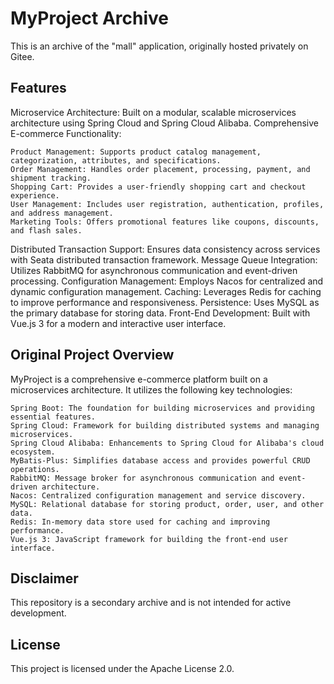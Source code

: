 # MyProject Archive

This is an archive of the "mall" application, originally hosted privately on Gitee.

## Features

Microservice Architecture: Built on a modular, scalable microservices architecture using Spring Cloud and Spring Cloud Alibaba.
Comprehensive E-commerce Functionality:

    Product Management: Supports product catalog management, categorization, attributes, and specifications.
    Order Management: Handles order placement, processing, payment, and shipment tracking.
    Shopping Cart: Provides a user-friendly shopping cart and checkout experience.
    User Management: Includes user registration, authentication, profiles, and address management.
    Marketing Tools: Offers promotional features like coupons, discounts, and flash sales.

Distributed Transaction Support: Ensures data consistency across services with Seata distributed transaction framework.
Message Queue Integration: Utilizes RabbitMQ for asynchronous communication and event-driven processing.
Configuration Management: Employs Nacos for centralized and dynamic configuration management.
Caching: Leverages Redis for caching to improve performance and responsiveness.
Persistence: Uses MySQL as the primary database for storing data.
Front-End Development: Built with Vue.js 3 for a modern and interactive user interface.

## Original Project Overview

MyProject is a comprehensive e-commerce platform built on a microservices architecture. It utilizes the following key technologies:

    Spring Boot: The foundation for building microservices and providing essential features.
    Spring Cloud: Framework for building distributed systems and managing microservices.
    Spring Cloud Alibaba: Enhancements to Spring Cloud for Alibaba's cloud ecosystem.
    MyBatis-Plus: Simplifies database access and provides powerful CRUD operations.
    RabbitMQ: Message broker for asynchronous communication and event-driven architecture.
    Nacos: Centralized configuration management and service discovery.
    MySQL: Relational database for storing product, order, user, and other data.
    Redis: In-memory data store used for caching and improving performance.
    Vue.js 3: JavaScript framework for building the front-end user interface.
    
## Disclaimer 

This repository is a secondary archive and is not intended for active development.

## License

This project is licensed under the Apache License 2.0.
